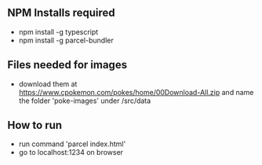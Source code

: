 ## NPM Installs required

- npm install -g typescript
- npm install -g parcel-bundler

## Files needed for images

- download them at https://www.cpokemon.com/pokes/home/00Download-All.zip and name the folder 'poke-images' under /src/data

## How to run

- run command 'parcel index.html'
- go to localhost:1234 on browser
